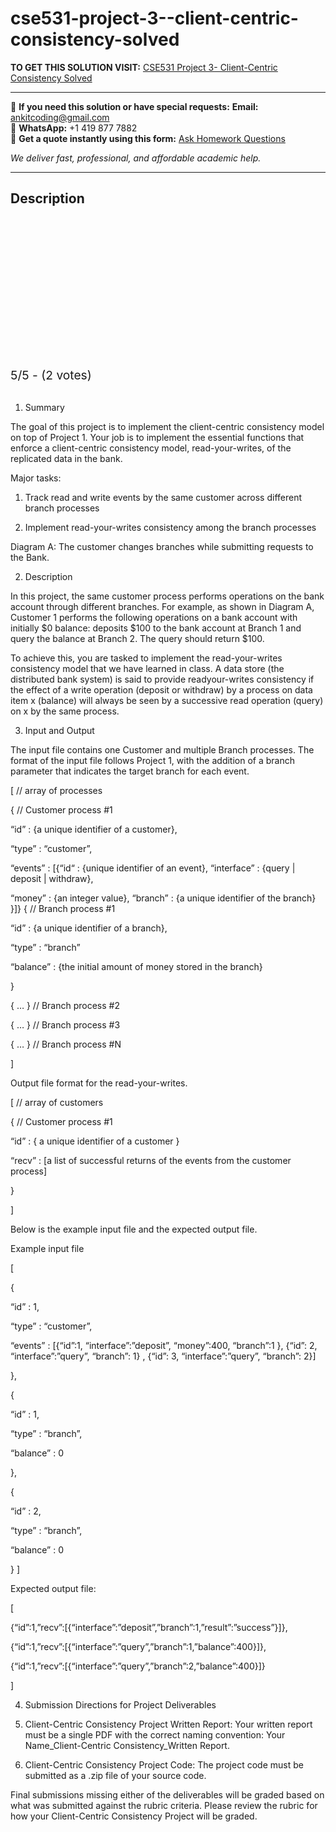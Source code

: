 # cse531-project-3--client-centric-consistency-solved
**TO GET THIS SOLUTION VISIT:** [CSE531 Project 3- Client-Centric Consistency Solved](https://www.ankitcodinghub.com/product/cse531-solved-3/)


---

📩 **If you need this solution or have special requests:** **Email:** ankitcoding@gmail.com  
📱 **WhatsApp:** +1 419 877 7882  
📄 **Get a quote instantly using this form:** [Ask Homework Questions](https://www.ankitcodinghub.com/services/ask-homework-questions/)

*We deliver fast, professional, and affordable academic help.*

---

<h2>Description</h2>



<div class="kk-star-ratings kksr-auto kksr-align-center kksr-valign-top" data-payload="{&quot;align&quot;:&quot;center&quot;,&quot;id&quot;:&quot;121948&quot;,&quot;slug&quot;:&quot;default&quot;,&quot;valign&quot;:&quot;top&quot;,&quot;ignore&quot;:&quot;&quot;,&quot;reference&quot;:&quot;auto&quot;,&quot;class&quot;:&quot;&quot;,&quot;count&quot;:&quot;2&quot;,&quot;legendonly&quot;:&quot;&quot;,&quot;readonly&quot;:&quot;&quot;,&quot;score&quot;:&quot;5&quot;,&quot;starsonly&quot;:&quot;&quot;,&quot;best&quot;:&quot;5&quot;,&quot;gap&quot;:&quot;4&quot;,&quot;greet&quot;:&quot;Rate this product&quot;,&quot;legend&quot;:&quot;5\/5 - (2 votes)&quot;,&quot;size&quot;:&quot;24&quot;,&quot;title&quot;:&quot;CSE531 Project 3- Client-Centric Consistency Solved&quot;,&quot;width&quot;:&quot;138&quot;,&quot;_legend&quot;:&quot;{score}\/{best} - ({count} {votes})&quot;,&quot;font_factor&quot;:&quot;1.25&quot;}">

<div class="kksr-stars">

<div class="kksr-stars-inactive">
            <div class="kksr-star" data-star="1" style="padding-right: 4px">


<div class="kksr-icon" style="width: 24px; height: 24px;"></div>
        </div>
            <div class="kksr-star" data-star="2" style="padding-right: 4px">


<div class="kksr-icon" style="width: 24px; height: 24px;"></div>
        </div>
            <div class="kksr-star" data-star="3" style="padding-right: 4px">


<div class="kksr-icon" style="width: 24px; height: 24px;"></div>
        </div>
            <div class="kksr-star" data-star="4" style="padding-right: 4px">


<div class="kksr-icon" style="width: 24px; height: 24px;"></div>
        </div>
            <div class="kksr-star" data-star="5" style="padding-right: 4px">


<div class="kksr-icon" style="width: 24px; height: 24px;"></div>
        </div>
    </div>

<div class="kksr-stars-active" style="width: 138px;">
            <div class="kksr-star" style="padding-right: 4px">


<div class="kksr-icon" style="width: 24px; height: 24px;"></div>
        </div>
            <div class="kksr-star" style="padding-right: 4px">


<div class="kksr-icon" style="width: 24px; height: 24px;"></div>
        </div>
            <div class="kksr-star" style="padding-right: 4px">


<div class="kksr-icon" style="width: 24px; height: 24px;"></div>
        </div>
            <div class="kksr-star" style="padding-right: 4px">


<div class="kksr-icon" style="width: 24px; height: 24px;"></div>
        </div>
            <div class="kksr-star" style="padding-right: 4px">


<div class="kksr-icon" style="width: 24px; height: 24px;"></div>
        </div>
    </div>
</div>


<div class="kksr-legend" style="font-size: 19.2px;">
            5/5 - (2 votes)    </div>
    </div>
&nbsp;

1. Summary

The goal of this project is to implement the client-centric consistency model on top of Project 1. Your job is to implement the essential functions that enforce a client-centric consistency model, read-your-writes, of the replicated data in the bank.

Major tasks:

1. Track read and write events by the same customer across different branch processes

2. Implement read-your-writes consistency among the branch processes

Diagram A: The customer changes branches while submitting requests to the Bank.

2. Description

In this project, the same customer process performs operations on the bank account through different branches. For example, as shown in Diagram A, Customer 1 performs the following operations on a bank account with initially $0 balance: deposits $100 to the bank account at Branch 1 and query the balance at Branch 2. The query should return $100.

To achieve this, you are tasked to implement the read-your-writes consistency model that we have learned in class. A data store (the distributed bank system) is said to provide readyour-writes consistency if the effect of a write operation (deposit or withdraw) by a process on data item x (balance) will always be seen by a successive read operation (query) on x by the same process.

3. Input and Output

The input file contains one Customer and multiple Branch processes. The format of the input file follows Project 1, with the addition of a branch parameter that indicates the target branch for each event.

[ // array of processes

{ // Customer process #1

“id” : {a unique identifier of a customer},

“type” : “customer”,

“events” : [{“id“ : {unique identifier of an event}, “interface” : {query | deposit | withdraw},

“money” : {an integer value}, “branch” : {a unique identifier of the branch} }]} { // Branch process #1

“id” : {a unique identifier of a branch},

“type” : “branch”

“balance” : {the initial amount of money stored in the branch}

}

{ … } // Branch process #2

{ … } // Branch process #3

{ … } // Branch process #N

]

Output file format for the read-your-writes.

[ // array of customers

{ // Customer process #1

“id” : { a unique identifier of a customer }

“recv” : [a list of successful returns of the events from the customer process]

}

]

Below is the example input file and the expected output file.

Example input file

[

{

“id” : 1,

“type” : “customer”,

“events” : [{“id”:1, “interface”:”deposit”, “money”:400, “branch”:1 }, {“id”: 2, “interface”:”query”, “branch”: 1} , {“id”: 3, “interface”:”query”, “branch”: 2}]

},

{

“id” : 1,

“type” : “branch”,

“balance” : 0

},

{

“id” : 2,

“type” : “branch”,

“balance” : 0

} ]

Expected output file:

[

{“id”:1,”recv”:[{“interface”:”deposit”,”branch”:1,”result”:”success”}]},

{“id”:1,”recv”:[{“interface”:”query”,”branch”:1,”balance”:400}]},

{“id”:1,”recv”:[{“interface”:”query”,”branch”:2,”balance”:400}]}

]

4. Submission Directions for Project Deliverables

1. Client-Centric Consistency Project Written Report: Your written report must be a single PDF with the correct naming convention: Your Name_Client-Centric Consistency_Written Report.

2. Client-Centric Consistency Project Code: The project code must be submitted as a .zip file of your source code.

Final submissions missing either of the deliverables will be graded based on what was submitted against the rubric criteria. Please review the rubric for how your Client-Centric Consistency Project will be graded.
